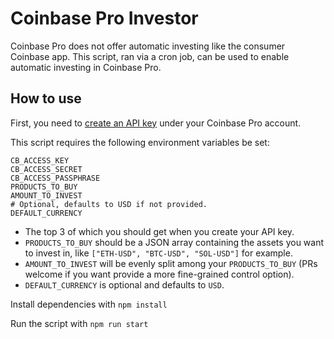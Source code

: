 # Coinbase Pro Investor

Coinbase Pro does not offer automatic investing like the consumer Coinbase app. This script, ran via a cron job, can be used to enable automatic investing in Coinbase Pro.

## How to use

First, you need to [create an API key](https://help.coinbase.com/en/pro/other-topics/api/how-do-i-create-an-api-key-for-coinbase-pro) under your Coinbase Pro account.

This script requires the following environment variables be set:

```
CB_ACCESS_KEY
CB_ACCESS_SECRET
CB_ACCESS_PASSPHRASE
PRODUCTS_TO_BUY
AMOUNT_TO_INVEST
# Optional, defaults to USD if not provided.
DEFAULT_CURRENCY
```

- The top 3 of which you should get when you create your API key.
- `PRODUCTS_TO_BUY` should be a JSON array containing the assets you want to invest in, like `["ETH-USD", "BTC-USD", "SOL-USD"]` for example.
- `AMOUNT_TO_INVEST` will be evenly split among your `PRODUCTS_TO_BUY` (PRs welcome if you want provide a more fine-grained control option).
- `DEFAULT_CURRENCY` is optional and defaults to `USD`.

Install dependencies with `npm install`

Run the script with `npm run start`
